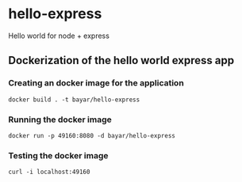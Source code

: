 # hello-express
Hello world for node + express

## Dockerization of the hello world express app

### Creating an docker image for the application
```docker build . -t bayar/hello-express```

### Running the docker image
```docker run -p 49160:8080 -d bayar/hello-express```

### Testing the docker image
```curl -i localhost:49160```